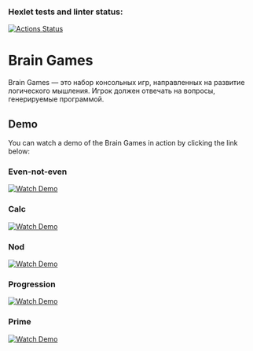 ### Hexlet tests and linter status:
[![Actions Status](https://github.com/u11107/frontend-project-44/actions/workflows/hexlet-check.yml/badge.svg)](https://github.com/u11107/frontend-project-44/actions)

# Brain Games

Brain Games — это набор консольных игр, направленных на развитие логического мышления.
Игрок должен отвечать на вопросы, генерируемые программой.

## Demo

You can watch a demo of the Brain Games in action by clicking the link below:

### Even-not-even
[![Watch Demo](https://img.shields.io/badge/Watch-Demo-blue?style=for-the-badge&logo=play)](https://asciinema.org/a/rvUuU9EgNfhSJ1gMv4eWVzJ5L)

### Calc
[![Watch Demo](https://img.shields.io/badge/Watch-Demo-blue?style=for-the-badge&logo=play)](https://asciinema.org/a/XZcuWmbZK3X6j5Y4XeWu6vXAn)

### Nod
[![Watch Demo](https://img.shields.io/badge/Watch-Demo-blue?style=for-the-badge&logo=play)](https://asciinema.org/a/91YhHX6XYPiDYzypzFka8Oe1r)

### Progression
[![Watch Demo](https://img.shields.io/badge/Watch-Demo-blue?style=for-the-badge&logo=play)](https://asciinema.org/a/tFC5ndnfnBu8NoZxnigeTxVkx)

### Prime
[![Watch Demo](https://img.shields.io/badge/Watch-Demo-blue?style=for-the-badge&logo=play)](https://asciinema.org/a/NqU5I5tpBrfNRQFhKsl2TZ7YE)
